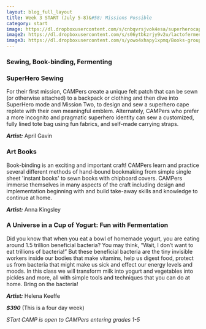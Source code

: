 ```yaml
---
layout: blog_full_layout
title: Week 3 START (July 5-8)&#58; Missions Possible
category: start
image: https://dl.dropboxusercontent.com/s/cnbqvrsjvok4esa/superherocape_8k.jpg?dl=0
image2: https://dl.dropboxusercontent.com/s/s06ytbkzrjy9v2u/lactofermentation_15k.jpg?dl=0
image3: https://dl.dropboxusercontent.com/s/yowo4xhapy1xpmq/Books-grouped-1-1.jpg?dl=0
---
```


### Sewing, Book-binding, Fermenting

### SuperHero Sewing

For their first mission, CAMPers create a unique felt patch that can be sewn (or otherwise attached) to a backpack or clothing and then dive into SuperHero mode and Mission Two, to design and sew a superhero cape replete with their own meaningful emblem. Alternately, CAMPers who prefer a more incognito and pragmatic superhero identity can sew a customized, fully lined tote bag using fun fabrics, and self-made carrying straps. 

**_Artist:_** April Gavin


### Art Books

Book-binding is an exciting and important craft! CAMPers learn and practice several different methods of hand-bound bookmaking from simple single sheet 'instant books' to sewn books with chipboard covers. CAMPers immerse themselves in many aspects of the craft including design and implementation beginning with and build take-away skills and knowledge to continue at home.  

**_Artist:_** Anna Kingsley

 
### A Universe in a Cup of Yogurt: Fun with Fermentation

Did you know that when you eat a bowl of homemade yogurt, you are eating around 1.5 trillion beneficial bacteria? You may think, “Wait, I don’t want to eat trillions of bacteria!” But these beneficial bacteria are the tiny invisible workers inside our bodies that make vitamins, help us digest food, protect us from bacteria that might make us sick and effect our energy levels and moods. In this class we will transform milk into yogurt and vegetables into pickles and more, all with simple tools and techniques that you can do at home. Bring on the bacteria!  

**_Artist:_** Helena Keeffe

**_$390_** (This is a four day week)

*STart CAMP is open to CAMPers entering grades 1-5*
